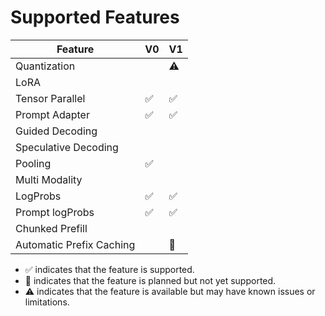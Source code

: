 # Supported Features

| Feature                       | V0 | V1 |
|-------------------------------|----|----|
| Quantization                  |    |⚠️  |
| LoRA                          |    |    |
| Tensor Parallel               |✅︎  |✅︎  |
| Prompt Adapter                |✅︎  |✅︎  |
| Guided Decoding               |    |    |
| Speculative Decoding          |    |    |
| Pooling                       |✅︎  |    |
| Multi Modality                |    |    |
| LogProbs                      |✅︎  |✅︎  |
| Prompt logProbs               |✅︎  |✅︎  |
| Chunked Prefill               |    |    |
| Automatic Prefix Caching      |    |🚧  |

- ✅︎ indicates that the feature is supported.
- 🚧 indicates that the feature is planned but not yet supported.
- ⚠️ indicates that the feature is available but may have known issues or limitations.
